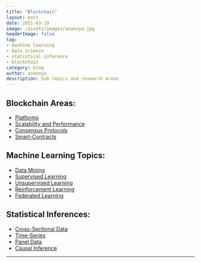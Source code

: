 ```yaml
---
title: "Blockchain"
layout: post
date: 2021-03-19
image: /assets/images/anannya.jpg
headerImage: false
tag:
- machine learning
- data science
- statistical inference
- blockchain
category: blog
author: anannya
description: Sub topics and research areas 
---
```


## Blockchain Areas:

- [Platforms](#evidence)
- [Scalability and Performance](#evidence)
- [Consensus Protocols](#side-by-side)
- [Smart-Contracts][1]

## Machine Learning Topics:

- [Data Mining](#evidence)
- [Supervised Learning](#evidence)
- [Unsupervised Learning](#side-by-side)
- [Reinforcement Learning][1]
- [Federated Learning][2]

## Statistical Inferences:

- [Cross-Sectional Data](#evidence)
- [Time-Series](#evidence)
- [Panel Data](#side-by-side)
- [Causal Inference][1]


---

[1]:https://github.com/Anannya2021/Anannya2021.github.io/blob/gh-pages/assets/2021-03-19-Blockchain_Topic1.markdown
[2]:https://github.com/Anannya2021/Anannya2021.github.io/blob/gh-pages/assets/2021-03-19-Blockchain_Topic1.markdown



